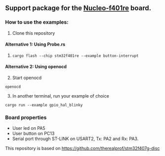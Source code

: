 ## Support package for the [Nucleo-f401re](https://www.st.com/en/evaluation-tools/nucleo-f401re.html) board.

### How to use the examples:

1. Clone this repository

#### Alternative 1: Using Probe.rs

1. ```cargo flash --chip stm32f401re --example button-interrupt```

#### Alternative 2: Using openocd
2. Start openocd

 ```
 openocd
 ```

3. In another terminal, run your example of choice

 ```
 cargo run --example gpio_hal_blinky
 ```

### Board properties

 * User led on PA5
 * User button on PC13
 * Serial port through ST-LINK on USART2, Tx: PA2 and Rx: PA3.

This repository is based on https://github.com/therealprof/stm32f407g-disc
